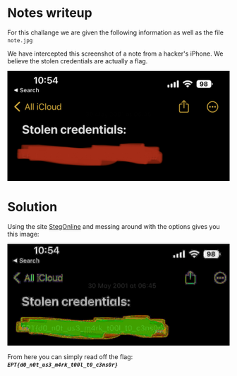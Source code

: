 # Notes writeup 

For this challange we are given the following information as well as the file `note.jpg`

We have intercepted this screenshot of a note from a hacker's iPhone. We believe the stolen credentials are actually a flag.

![note](note.jpg)

# Solution

Using the site [StegOnline](https://stegonline.georgeom.net/image) and messing around with the options gives you this image:

![note1](notes1.png)

From here you can simply read off the flag: ***`EPT{d0_n0t_us3_m4rk_t00l_t0_c3ns0r}`***
